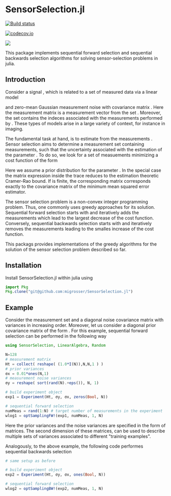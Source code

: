 # SensorSelection.jl

[![Build status](https://github.com/migrosser/SensorSelection.jl/workflows/CI/badge.svg)](https://github.com/migrosser/SensorSelection.jl/actions)

[![codecov.io](http://codecov.io/github/migrosser/SensorSelection.jl/coverage.svg?branch=master)](http://codecov.io/github/migrosser/SensorSelection.jl?branch=master)

[![](https://img.shields.io/badge/docs-latest-blue.svg)](https://migrosser.github.io/SensorSelection.jl/latest)

This package implements sequential forward selection and sequential backwards selection algorithms for solving sensor-selection problems in julia.

## Introduction
Consider a signal <!--$\mathbf{x}_\Omega\in\mathbb{C}^N$-->, which is related to a set of measured data <!--$\mathbf{y}\in\mathbb{C}^M$--> via a linear model
<!--$$
\mathbf{y}_\Omega = \mathbf{H}_\Omega\mathbf{x}+\boldsymbol{\eta}_\Omega
$$-->
and zero-mean Gaussian measurement noise <!--$\boldsymbol{\eta}_\Omega\sim \mathcal{N}(\mathbf{0},\mathbf{R}_\Omega)$--> with covariance matrix <!--$\mathbf{R}_\Omega$-->. Here the measurement matrix <!--$\mathbf{H}_\Omega\in\mathbb{C}^{M\times N}$--> is a measurement vector from the set <!--$\{\mathbf{h}_j^T \vert j=1,\dots,M_\Gamma\}$-->. Moreover, the set <!--$\Omega \subset \{1,\dots,N\}$--> contains the indeces associated with the measurements performed by <!--$\mathbf{H}_\Omega$-->. These types of models arise in a large variety of context, for instance in imaging. 

The fundamental task at hand, is to estimate <!--$\mathbf{x}$--> from the measurements <!--$\mathbf{y}$-->. Sensor selection aims to determine a measurement set <!--$\Omega$--> containing <!--$M$--> measurements, such that the uncertainty associated with the estimation of the parameter <!--$\mathbf{x}$-->. To do so, we look for a set of measuements minimizing a cost function of the form
<!--$$
\underset{\Omega}{\text{argmin}} \ \text{tr}\large\{ (\mathbf{\Sigma}_{\mathbf{x}}^{-1}+\mathbf{H}_\Omega^H\mathbf{R}_\Omega^{-1}\mathbf{H}_\Omega)^{-1}\large\} \quad \text{subj. to} \quad |\Omega|=M.
$$-->
Here we assume a prior distribution <!--$\mathbf{x}\sim \mathcal{N}(\mathbf{0},\boldsymbol{\Sigma}_{\mathbf{x}})$--> for the parameter <!--$\mathbf{x}$-->. In the special case <!--$\boldsymbol{\Sigma}_{\mathbf{x}}$--> the matrix expression inside the trace reduces to the estimation theoretic Cramer-Rao bound. If <!--$\boldsymbol{\Sigma}_{\mathbf{x}}$--> is finite, the corresponding matrix corresponds exactly to the covariance matrix of the minimum mean squared error estimator.

The sensor selection problem is a non-convex integer programming problem. Thus, one commonly uses greedy approaches for its solution. Sequential forward selection starts with <!--$\Omega = \empty$--> and iteratively adds the measurements which lead to the largest decrease of the cost function.  Conversely, sequential backwards selection starts with <!--$\Omega = \{1,\dots,N\}$--> and iteratively removes the measurements leading to the smalles increase of the cost function.

This packags provides implementations of the greedy algorithms for the solution of the sensor selection problem described so far.

## Installation

Install SensorSelection.jl within julia using
```julia
import Pkg
Pkg.clone("git@github.com:migrosser/SensorSelection.jl")
```

## Example
Consider the measurement set <!--$\{\mathbf{h}_j^T = \mathbf{e}_j^T \vert j=1,\dots,M_\Gamma\}$--> and a diagonal noise covariance matrix with variances in increasing order. Moreover, let us consider a diagonal prior covariance matrix of the form <!--$\boldsymbol{\Sigma}_x = 10^{-2} \mathbf{1}$-->. For this example, sequential forward selection can be performed in the following way
```julia
using SensorSelection, LinearAlgebra, Random

N=128
# measurement matrix
Ht = collect( reshape( (1.0*I(N)),N,N,1 ) )
# prior variances
σx = 0.01*ones(N,1)
# measurement noise variances
σy = reshape( sort(rand(N).+eps()), N, 1)

# build experiment object
exp1 = Experiment(Ht, σy, σx, zeros(Bool, N))

# sequential forward selection
numMeas = rand(1:N) # target number of measurements in the experiment
wlog1 = optSamplingFW!(exp1, numMeas, 1, N)
```
Here the prior variances and the noise variances are specified in the form of matrices. The second dimension of these matrices, can be used to describe multiple sets of variances associated to different "training examples".

Analogously, to the above example, the following code performes sequential backwards selection
```julia
# same setup as before

# build experiment object
exp2 = Experiment(Ht, σy, σx, ones(Bool, N))

# sequential forward selection
wlog2 = optSamplingBW!(exp2, numMeas, 1, N)
```
